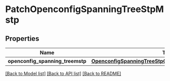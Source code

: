 # PatchOpenconfigSpanningTreeStpMstp

## Properties
Name | Type | Description | Notes
------------ | ------------- | ------------- | -------------
**openconfig_spanning_treemstp** | [**OpenconfigSpanningTreeStpOpenconfigspanningtreestpMstp**](OpenconfigSpanningTreeStpOpenconfigspanningtreestpMstp.md) |  | [optional] 

[[Back to Model list]](../README.md#documentation-for-models) [[Back to API list]](../README.md#documentation-for-api-endpoints) [[Back to README]](../README.md)



